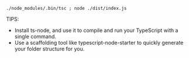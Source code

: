 
```console
./node_modules/.bin/tsc ; node ./dist/index.js

```


TIPS:

- Install ts-node, and use it to compile and run your TypeScript with a single command.
- Use a scaffolding tool like typescript-node-starter to quickly generate your folder structure for you.